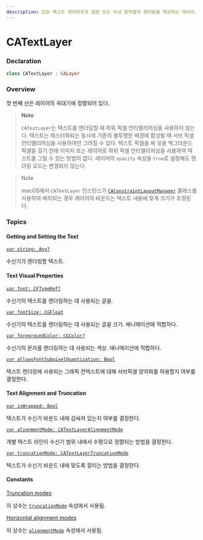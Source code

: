 ```yaml
---
description: 단순 텍스트 레이아웃과 일반 또는 속성 문자열의 렌더링을 제공하는 레이어.
---
```


# CATextLayer

### Declaration

```swift
class CATextLayer : CALayer
```

### Overview

첫 번째 선은 레이어의 꼭대기에 정렬되어 있다.

> **Note**
>
> `CATextLayer`는 텍스트를 렌더링할 때 하위 픽셀 안티앨리어싱을 사용하지 않는다. 텍스트는 레스터화되는 동시에 기존의 불투명한 배경에 합성될 때 서브 픽셀 안티앨리어싱을 사용하여만 그려질 수 있다. 텍스트 픽셀을 짜 넣을 백그라운드 픽셀을 갖기 전에 이미지 또는 레이어로 하위 픽셀 안티앨리어싱을 사용하여 텍스트를 그릴 수 있는 방법이 없다. 레이어의 `opacity` 속성을 `true`로 설정해도 렌더링 모드는 변경되지 않는다.

> Note
>
> macOS에서 `CATextLayer` 인스턴스가 [`CAConstraintLayoutManager`](https://developer.apple.com/documentation/quartzcore/caconstraintlayoutmanager) 클래스를 사용하여 배치되는 경우 레이어의 바운드는 텍스트 내용에 맞게 크기가 조정된다.

### Topics

#### Getting and Setting the Text

[`var string: Any?`](https://developer.apple.com/documentation/quartzcore/catextlayer/1515295-string)

수신기가 렌더링할 텍스트.

#### Text Visual Properties

[`var font: CFTypeRef?`](https://developer.apple.com/documentation/quartzcore/catextlayer/1515303-font)

수신기의 텍스트를 렌더링하는 데 사용되는 글꼴.

[`var fontSize: CGFloat`](https://developer.apple.com/documentation/quartzcore/catextlayer/1515290-fontsize)

수신기의 텍스트를 렌더링하는 데 사용되는 글꼴 크기. 애니메이션에 적합하다.

[`var foregroundColor: CGColor?`](https://developer.apple.com/documentation/quartzcore/catextlayer/1515305-foregroundcolor)

수신기의 문자를 렌더링하는 데 사용되는 색상. 애니메이션에 적합하다.

[`var allowsFontSubpixelQuantization: Bool`](https://developer.apple.com/documentation/quartzcore/catextlayer/1515300-allowsfontsubpixelquantization)

텍스트 렌더링에 사용되는 그래픽 컨텍스트에 대해 서브픽셀 양자화를 허용할지 여부를 결정한다.

#### Text Alignment and Truncation

[`var isWrapped: Bool`](https://developer.apple.com/documentation/quartzcore/catextlayer/1515302-iswrapped)

텍스트가 수신기 바운드 내에 감싸져 있는지 여부를 결정한다.

[`var alignmentMode: CATextLayerAlignmentMode`](https://developer.apple.com/documentation/quartzcore/catextlayer/1515301-alignmentmode)

개별 텍스트 라인이 수신기 범위 내에서 수평으로 정렬되는 방법을 결정한다.

[`var truncationMode: CATextLayerTruncationMode`](https://developer.apple.com/documentation/quartzcore/catextlayer/1515296-truncationmode)

텍스트가 수신기 바운드 내에 맞도록 잘리는 방법을 결정한다.

#### Constants

[Truncation modes](https://developer.apple.com/documentation/quartzcore/catextlayer/truncation_modes)

이 상수는 [`truncationMode`](https://developer.apple.com/documentation/quartzcore/catextlayer/1515296-truncationmode) 속성에서 사용됨.

[Horizontal alignment modes](https://developer.apple.com/documentation/quartzcore/catextlayer/horizontal_alignment_modes)

이 상수는 [`alignmentMode`](https://developer.apple.com/documentation/quartzcore/catextlayer/1515301-alignmentmode) 속성에서 사용됨.


